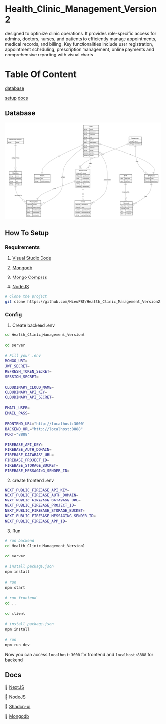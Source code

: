# Health_Clinic_Management_Version2
 designed to optimize clinic operations. It provides role-specific access for admins, doctors, nurses, and patients to efficiently manage appointments, medical records, and billing. Key functionalities include user registration, appointment scheduling, prescription management, online payments and comprehensive reporting with visual charts.

# Table Of Content

[database](#database)

[setup](#how-to-setup)
[docs](#docs)

## Database
![database](/images/db.png)
## How To Setup
### Requirements

1. [Visual Studio Code](https://code.visualstudio.com/)

2. [Mongodb](https://www.mongodb.com/)

3. [Mongo Compass](https://www.mongodb.com/products/tools/compass)

4. [NodeJS](https://nodejs.org/en)

````bash
# Clone the project
git clone https://github.com/HieuPBT/Health_Clinic_Management_Version2.git
````

### Config
1. Create backend .env
````bash
cd Health_Clinic_Management_Version2

cd server

# Fill your .env
MONGO_URI=
JWT_SECRET=
REFRESH_TOKEN_SECRET=
SESSION_SECRET=

CLOUDINARY_CLOUD_NAME=
CLOUDINARY_API_KEY=
CLOUDINARY_API_SECRET=

EMAIL_USER=
EMAIL_PASS=

FRONTEND_URL="http://localhost:3000"
BACKEND_URL="http://localhost:8888"
PORT="8888"

FIREBASE_API_KEY=
FIREBASE_AUTH_DOMAIN=
FIREBASE_DATABASE_URL=
FIREBASE_PROJECT_ID=
FIREBASE_STORAGE_BUCKET=
FIREBASE_MESSAGING_SENDER_ID=

```` 

2. create frontend .env

````bash
NEXT_PUBLIC_FIREBASE_API_KEY=
NEXT_PUBLIC_FIREBASE_AUTH_DOMAIN=
NEXT_PUBLIC_FIREBASE_DATABASE_URL=
NEXT_PUBLIC_FIREBASE_PROJECT_ID=
NEXT_PUBLIC_FIREBASE_STORAGE_BUCKET=
NEXT_PUBLIC_FIREBASE_MESSAGING_SENDER_ID=
NEXT_PUBLIC_FIREBASE_APP_ID=

````
3. Run
````bash
# run backend
cd Health_Clinic_Management_Version2

cd server

# install package.json
npm install

# run
npm start

# run frontend
cd ..

cd client

# install package.json
npm install

# run
npm run dev
````

Now you can access `localhost:3000` for frontend and `localhost:8888` for backend

## Docs
🔗 [NextJS](https://nextjs.org/)

🔗 [NodeJS](https://nodejs.org/en)

🔗 [Shadcn-ui](https://ui.shadcn.com/)

🔗 [Mongodb](https://www.mongodb.com/)
